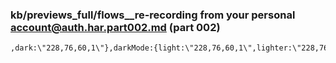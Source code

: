 ### kb/previews_full/flows__re-recording from your personal account@auth.har.part002.md (part 002)

```md
,dark:\"228,76,60,1\"},darkMode:{light:\"228,76,60,1\",lighter:\"228,76,60,1\"
```

```
